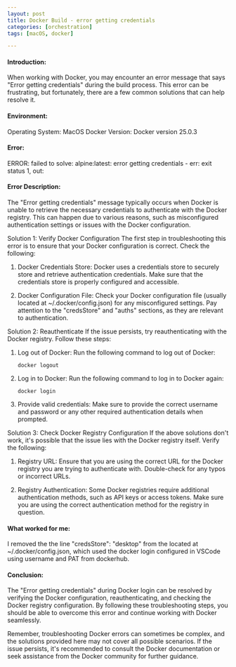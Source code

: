 ```yaml
---
layout: post
title: Docker Build - error getting credentials
categories: [orchestration]
tags: [macOS, docker]

---
```


#### Introduction:
When working with Docker, you may encounter an error message that says "Error getting credentials" during the build process. This error can be frustrating, but fortunately, there are a few common solutions that can help resolve it.

#### Environment:
Operating System: MacOS
Docker Version: Docker version 25.0.3

#### Error: 
ERROR: failed to solve: alpine:latest: error getting credentials - err: exit status 1, out:

#### Error Description:
The "Error getting credentials" message typically occurs when Docker is unable to retrieve the necessary credentials to authenticate with the Docker registry. This can happen due to various reasons, such as misconfigured authentication settings or issues with the Docker configuration.

Solution 1: Verify Docker Configuration
The first step in troubleshooting this error is to ensure that your Docker configuration is correct. Check the following:

1. Docker Credentials Store: Docker uses a credentials store to securely store and retrieve authentication credentials. Make sure that the credentials store is properly configured and accessible.

2. Docker Configuration File: Check your Docker configuration file (usually located at ~/.docker/config.json) for any misconfigured settings. Pay attention to the "credsStore" and "auths" sections, as they are relevant to authentication.

Solution 2: Reauthenticate
If the issue persists, try reauthenticating with the Docker registry. Follow these steps:

1. Log out of Docker: Run the following command to log out of Docker:
    ```
    docker logout
    ```

2. Log in to Docker: Run the following command to log in to Docker again:
    ```
    docker login
    ```

3. Provide valid credentials: Make sure to provide the correct username and password or any other required authentication details when prompted.

Solution 3: Check Docker Registry Configuration
If the above solutions don't work, it's possible that the issue lies with the Docker registry itself. Verify the following:

1. Registry URL: Ensure that you are using the correct URL for the Docker registry you are trying to authenticate with. Double-check for any typos or incorrect URLs.

2. Registry Authentication: Some Docker registries require additional authentication methods, such as API keys or access tokens. Make sure you are using the correct authentication method for the registry in question.


#### What worked for me:
I removed the the line "credsStore": "desktop" from the located at ~/.docker/config.json, which used the docker login configured in VSCode using username and PAT from dockerhub.

#### Conclusion:
The "Error getting credentials" during Docker login can be resolved by verifying the Docker configuration, reauthenticating, and checking the Docker registry configuration. By following these troubleshooting steps, you should be able to overcome this error and continue working with Docker seamlessly.

Remember, troubleshooting Docker errors can sometimes be complex, and the solutions provided here may not cover all possible scenarios. If the issue persists, it's recommended to consult the Docker documentation or seek assistance from the Docker community for further guidance.